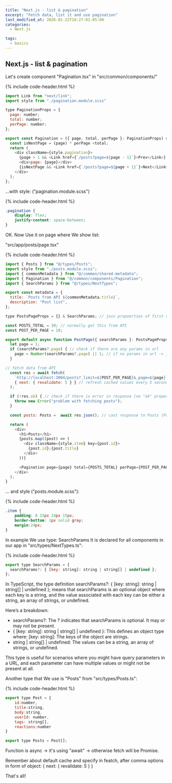 ```yaml
---
title: "Next.js - list & pagination"
excerpt: "Fetch data, list it and use pagination"
last_modified_at: 2026-01-22T10:27:01-05:00
categories:
  - Next.js

tags: 
  - basics
---
```


<!-- short introduction -->
## Next.js - list & pagination

Let's create component "Pagination.tsx" in "src/common/components/" 

{% include code-header.html %}
```js
import Link from "next/link";
import style from "./pagination.module.scss"

type PaginationProps = {
  page: number;
  total: number;
  perPage: number;
};

export const Pagination = ({ page, total, perPage }: PaginationProps) => {
  const isNextPage = (page) * perPage <total;
  return (
    <div className={style.pagination}>
      {page > 1 && <Link href={`/posts?page=${page - 1}`}>Prev</Link>}
      <div>page: {page}</div>
      {isNextPage && <Link href={`/posts?page=${page + 1}`}>Next</Link>}
    </div>
  );
};
```

...with style: ("pagination.module.scss")

{% include code-header.html %}
```css
.pagination {
    display: flex;
    justify-content: space-between; 
}
```

OK. Now Use it on page where We show list:

"src/app/posts/page.tsx"

{% include code-header.html %}
```js
import { Posts } from "@/types/Posts";
import style from "./posts.module.scss";
import { commonMetadata } from "@/common/shared-metadata";
import { Pagination } from "@/common/components/Pagination";
import { SearchParams } from "@/types/NextTypes";

export const metadata = {
  title: `Posts from API ${commonMetadata.title}`,
  description: "Post list",
};

type PostsPageProps = {} & SearchParams; // join propoerties of first object (this case empty obj) with SearchParams type

const POSTS_TOTAL = 30; // normally get this from API
const POST_PER_PAGE = 10;

export default async function PostPage({ searchParams }: PostsPageProps) {
  let page = 1;
  if (searchParams?.page) { // check if there are any params in url
    page = Number(searchParams?.page) || 1; // if no params in url -> just take 1
  }

// fetch data from API
  const res = await fetch(
    `http://localhost:3004/posts?_limit=${POST_PER_PAGE}&_page=${page}`, //jsonServer - mock of real api with data offset
    { next: { revalidate: 5 } } // refresh cached values every 5 seconds, without this option cache will be till restart next.js server [by default]!!
  );

  if (!res.ok) { // check if there is error in response (no "ok" property)
    throw new Error("problem with fetching posts");
  }

  const posts: Posts =  await res.json(); // cast response to Posts (Post[]) 

  return (
    <div>
      <h1>Posts</h1>
      {posts.map((post) => (
        <div className={style.item} key={post.id}>
          {post.id};{post.title}
        </div>
      ))}

      <Pagination page={page} total={POSTS_TOTAL} perPage={POST_PER_PAGE} />
    </div>
  );
}

```

... and style ("posts.module.scss"):

{% include code-header.html %}
```css
.item {
    padding: 0 15px 24px 15px;
    border-bottom: 1px solid gray;
    margin:24px;
}
```
In example We use type: SearchParams
It is declared for all components in our app in "src/types/NextTypes.ts":

{% include code-header.html %}
```js
export type SearchParams = {
  searchParams?: { [key: string]: string | string[] | undefined };
};
```
In TypeScript, the type definition searchParams?: { [key: string]: string | string[] | undefined }; means that searchParams is an optional object where each key is a string, and the value associated with each key can be either a string, an array of strings, or undefined.

Here’s a breakdown:

- searchParams?: The ? indicates that searchParams is optional. It may or may not be present.
- { [key: string]: string | string[] | undefined }: This defines an object type where:
[key: string]: The keys of the object are strings.
- string | string[] | undefined: The values can be a string, an array of strings, or undefined.

This type is useful for scenarios where you might have query parameters in a URL, and each parameter can have multiple values or might not be present at all.

Another type that We use is "Posts" from "src/types/Posts.ts":

{% include code-header.html %}
```js
export type Post = {
    id:number,
    title:string,
    body:string,
    userId: number,
    tags: string[],
    reactions:number
}

export type Posts = Post[];
```

Function is async -> it's using "await" ->  otherwise fetch will be Promise.

Remember about default cache and specify in featch, after comma options in form of object:
{ next: { revalidate: 5 } } 

That's all!